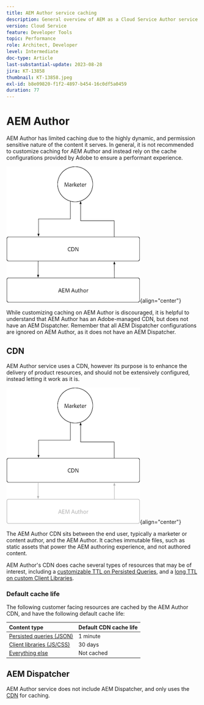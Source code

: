 ```yaml
---
title: AEM Author service caching
description: General overview of AEM as a Cloud Service Author service caching.
version: Cloud Service
feature: Developer Tools
topic: Performance
role: Architect, Developer
level: Intermediate
doc-type: Article
last-substantial-update: 2023-08-28
jira: KT-13858
thumbnail: KT-13858.jpeg
exl-id: b8e09820-f1f2-4897-b454-16c0df5a0459
duration: 77
---
```

# AEM Author

AEM Author has limited caching due to the highly dynamic, and permission sensitive nature of the content it serves. In general, it is not recommended to customize caching for AEM Author and instead rely on the cache configurations provided by Adobe to ensure a performant experience.

![AEM Author caching overview diagram](./assets/author/author-all.png){align="center"}

While customizing caching on AEM Author is discouraged, it is helpful to understand that AEM Author has an Adobe-managed CDN, but does not have an AEM Dispatcher. Remember that all AEM Dispatcher configurations are ignored on AEM Author, as it does not have an AEM Dispatcher.

## CDN

AEM Author service uses a CDN, however its purpose is to enhance the delivery of product resources, and should not be extensively configured, instead letting it work as it is.

![AEM Publish caching overview diagram](./assets/author/author-cdn.png){align="center"}

The AEM Author CDN sits between the end user, typically a marketer or content author, and the AEM Author. It caches immutable files, such as static assets that power the AEM authoring experience, and not authored content.

AEM Author's CDN does cache several types of resources that may be of interest, including a [customizable TTL on Persisted Queries](https://experienceleague.adobe.com/docs/experience-manager-cloud-service/content/headless/graphql-api/persisted-queries.html?author-instances), and a [long TTL on custom Client Libraries](https://experienceleague.adobe.com/docs/experience-manager-cloud-service/content/implementing/content-delivery/caching.html#client-side-libraries).

### Default cache life

The following customer facing resources are cached by the AEM Author CDN, and have the following default cache life:

| Content type | Default CDN cache life |
|:------------ |:---------- |
| [Persisted queries (JSON)](https://experienceleague.adobe.com/docs/experience-manager-cloud-service/content/headless/graphql-api/persisted-queries.html?author-instances) | 1 minute | 
| [Client libraries (JS/CSS)](https://experienceleague.adobe.com/docs/experience-manager-cloud-service/content/implementing/content-delivery/caching.html#client-side-libraries) | 30 days |
| [Everything else](https://experienceleague.adobe.com/docs/experience-manager-cloud-service/content/implementing/content-delivery/caching.html#other-content) | Not cached |


## AEM Dispatcher

AEM Author service does not include AEM Dispatcher, and only uses the [CDN](#cdn) for caching.
